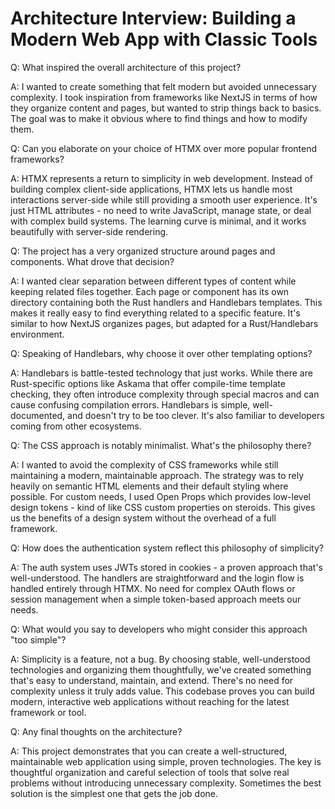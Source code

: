 # Architecture Interview: Building a Modern Web App with Classic Tools

Q: What inspired the overall architecture of this project?

A: I wanted to create something that felt modern but avoided unnecessary complexity. I took inspiration from frameworks like NextJS in terms of how they organize content and pages, but wanted to strip things back to basics. The goal was to make it obvious where to find things and how to modify them.

Q: Can you elaborate on your choice of HTMX over more popular frontend frameworks?

A: HTMX represents a return to simplicity in web development. Instead of building complex client-side applications, HTMX lets us handle most interactions server-side while still providing a smooth user experience. It's just HTML attributes - no need to write JavaScript, manage state, or deal with complex build systems. The learning curve is minimal, and it works beautifully with server-side rendering.

Q: The project has a very organized structure around pages and components. What drove that decision?

A: I wanted clear separation between different types of content while keeping related files together. Each page or component has its own directory containing both the Rust handlers and Handlebars templates. This makes it really easy to find everything related to a specific feature. It's similar to how NextJS organizes pages, but adapted for a Rust/Handlebars environment.

Q: Speaking of Handlebars, why choose it over other templating options?

A: Handlebars is battle-tested technology that just works. While there are Rust-specific options like Askama that offer compile-time template checking, they often introduce complexity through special macros and can cause confusing compilation errors. Handlebars is simple, well-documented, and doesn't try to be too clever. It's also familiar to developers coming from other ecosystems.

Q: The CSS approach is notably minimalist. What's the philosophy there?

A: I wanted to avoid the complexity of CSS frameworks while still maintaining a modern, maintainable approach. The strategy was to rely heavily on semantic HTML elements and their default styling where possible. For custom needs, I used Open Props which provides low-level design tokens - kind of like CSS custom properties on steroids. This gives us the benefits of a design system without the overhead of a full framework.

Q: How does the authentication system reflect this philosophy of simplicity?

A: The auth system uses JWTs stored in cookies - a proven approach that's well-understood. The handlers are straightforward and the login flow is handled entirely through HTMX. No need for complex OAuth flows or session management when a simple token-based approach meets our needs.

Q: What would you say to developers who might consider this approach "too simple"?

A: Simplicity is a feature, not a bug. By choosing stable, well-understood technologies and organizing them thoughtfully, we've created something that's easy to understand, maintain, and extend. There's no need for complexity unless it truly adds value. This codebase proves you can build modern, interactive web applications without reaching for the latest framework or tool.

Q: Any final thoughts on the architecture?

A: This project demonstrates that you can create a well-structured, maintainable web application using simple, proven technologies. The key is thoughtful organization and careful selection of tools that solve real problems without introducing unnecessary complexity. Sometimes the best solution is the simplest one that gets the job done.
